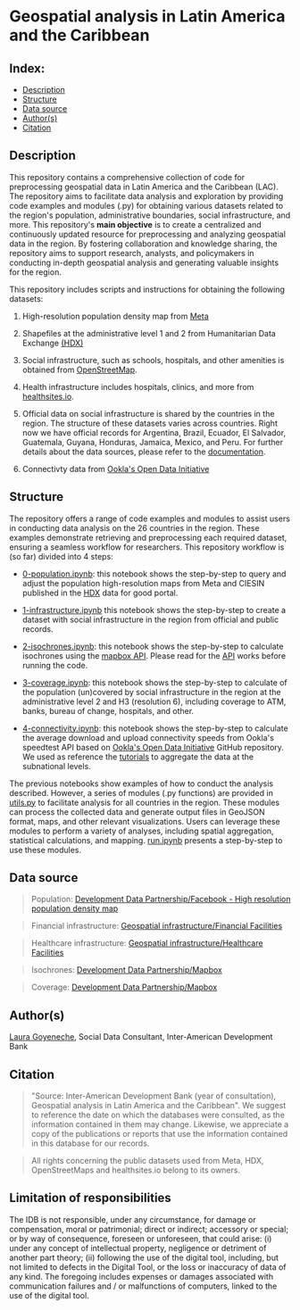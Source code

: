 # Geospatial analysis in Latin America and the Caribbean 

## Index: 
- [Description](#description)
- [Structure](#structure)
- [Data source](#data-source)
- [Author(s)](#authors)
- [Citation](#citation)

## Description 
This repository contains a comprehensive collection of code for preprocessing geospatial data in Latin America and the Caribbean (LAC). The repository aims to facilitate data analysis and exploration by providing code examples and modules (.py) for obtaining various datasets related to the region's population, administrative boundaries, social infrastructure, and more. This repository's **main objective** is to create a centralized and continuously updated resource for preprocessing and analyzing geospatial data in the region. By fostering collaboration and knowledge sharing, the repository aims to support research, analysts, and policymakers in conducting in-depth geospatial analysis and generating valuable insights for the region. 

This repository includes scripts and instructions for obtaining the following datasets: 

1. High-resolution population density map from [Meta](https://dataforgood.facebook.com/dfg/tools/high-resolution-population-density-maps)

2. Shapefiles at the administrative level 1 and 2 from Humanitarian Data Exchange [(HDX)](https://data.humdata.org/)

3. Social infrastructure, such as schools, hospitals, and other amenities is obtained from [OpenStreetMap](https://www.openstreetmap.org/).

4. Health infrastructure includes hospitals, clinics, and more from [healthsites.io](https://healthsites.io/). 

5. Official data on social infrastructure is shared by the countries in the region. The structure of these datasets varies across countries. Right now we have official records for Argentina, Brazil, Ecuador, El Salvador, Guatemala, Guyana, Honduras, Jamaica, Mexico, and Peru. For further details about the data sources, please refer to the [documentation](https://scldata.iadb.org/app/folder/874B76A4-5B3C-467C-A31F-A0D9FA9B1F01#tab-documentation).

6. Connectivty data from [Ookla's Open Data Initiative](https://github.com/teamookla/ookla-open-data)

## Structure
The repository offers a range of code examples and modules to assist users in conducting data analysis on the 26 countries in the region. These examples demonstrate retrieving and preprocessing each required dataset, ensuring a seamless workflow for researchers. This repository workflow is (so far) divided into 4 steps:

- [0-population.ipynb](https://github.com/BID-DATA/geospatial_analytics_scl/blob/main/source/0-population.ipynb): this notebook shows the step-by-step to query and adjust the population high-resolution maps from Meta and CIESIN published in the [HDX](https://data.humdata.org/) data for good portal.

- [1-infrastructure.ipynb](https://github.com/BID-DATA/geospatial_analytics_scl/blob/main/source/1-infrastructure.ipynb) this notebook shows the step-by-step to create a dataset with social infrastructure in the region from official and public records. 

- [2-isochrones.ipynb](https://github.com/BID-DATA/geospatial_analytics_scl/blob/main/source/2-isochrones.ipynb): this notebook shows the step-by-step to calculate isochrones using the [mapbox API](https://docs.mapbox.com/playground/isochrone/). Please read for the [API](https://docs.mapbox.com/playground/isochrone/) works before running the code. 

- [3-coverage.ipynb](https://github.com/BID-DATA/geospatial_analytics_scl/blob/main/source/3-coverage.ipynb): this notebook shows the step-by-step to calculate of the population (un)covered by social infrastructure in the region at the administrative level 2 and H3 (resolution 6), including coverage to ATM, banks, bureau of change, hospitals, and other. 

- [4-connectivity.ipynb](https://github.com/BID-DATA/geospatial_analytics_scl/blob/main/source/4-connectivity.ipynb): this notebook shows the step-by-step to calculate the average download and upload connectivity speeds from Ookla's speedtest API based on [Ookla's Open Data Initiative](https://github.com/teamookla/ookla-open-data) GitHub repository. We used as reference the [tutorials](https://github.com/teamookla/ookla-open-data/blob/master/tutorials/aggregate_by_county_py.ipynb) to aggregate the data at the subnational levels. 

The previous notebooks show examples of how to conduct the analysis described. However, a series of modules (.py functions) are provided in [utils.py](https://github.com/BID-DATA/geospatial_analytics_scl/blob/main/source/utils.py) to facilitate analysis for all countries in the region. These modules can process the collected data and generate output files in GeoJSON format, maps, and other relevant visualizations. Users can leverage these modules to perform a variety of analyses, including spatial aggregation, statistical calculations, and mapping. [run.ipynb](https://github.com/BID-DATA/geospatial_analytics_scl/blob/main/source/run.ipynb) presents a step-by-step to use these modules. 

## Data source
> Population: [Development Data Partnership/Facebook - High resolution population density map](https://scldata.iadb.org/app/folder/A674F395-DAF5-4E98-B132-B6F7E07ADC64)

> Financial infrastructure: [Geospatial infrastructure/Financial Facilities](https://scldata.iadb.org/app/folder/C18ACCEE-04FC-4CA5-A034-4B9BA7FE2952)

> Healthcare infrastructure: [Geospatial infrastructure/Healthcare Facilities](https://scldata.iadb.org/app/folder/874B76A4-5B3C-467C-A31F-A0D9FA9B1F01)

> Isochrones: [Development Data Partnership/Mapbox](https://scldata.iadb.org/app/folder/9A16C68B-58F7-4260-B9E0-71AAC96AA523)

> Coverage: [Development Data Partnership/Mapbox](https://scldata.iadb.org/app/folder/0A0D8DD8-70B2-44AD-B75F-02E5B766C454)

## Author(s)
[Laura Goyeneche](https://github.com/lgoyenec), Social Data Consultant, Inter-American Development Bank

## Citation
> "Source: Inter-American Development Bank (year of consultation), Geospatial analysis in Latin America and the Caribbean". We suggest to reference the date on which the databases were consulted, as the information contained in them may change. Likewise, we appreciate a copy of the publications or reports that use the information contained in this database for our records.

> All rights concerning the public datasets used from Meta, HDX, OpenStreetMaps and healthsites.io belong to its owners.

## Limitation of responsibilities
The IDB is not responsible, under any circumstance, for damage or compensation, moral or patrimonial; direct or indirect; accessory or special; or by way of consequence, foreseen or unforeseen, that could arise: (i) under any concept of intellectual property, negligence or detriment of another part theory; (ii) following the use of the digital tool, including, but not limited to defects in the Digital Tool, or the loss or inaccuracy of data of any kind. The foregoing includes expenses or damages associated with communication failures and / or malfunctions of computers, linked to the use of the digital tool.
